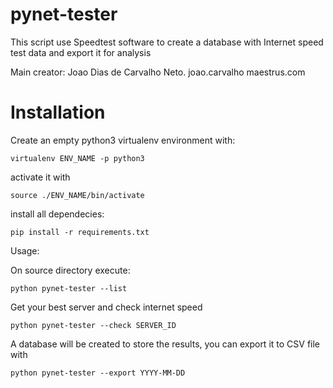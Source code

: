# pynet-tester

This script use Speedtest software to create a database with Internet speed test data and export it for analysis

Main creator: Joao Dias de Carvalho Neto. joao.carvalho <at> maestrus.com


# Installation

Create an empty python3 virtualenv environment with:

    virtualenv ENV_NAME -p python3

activate it with
    
    source ./ENV_NAME/bin/activate

install all dependecies:

    pip install -r requirements.txt

Usage:

On source directory execute:

    python pynet-tester --list
    
Get your best server and check internet speed

    python pynet-tester --check SERVER_ID

A database will be created to store the results, you can export it to CSV file with

    python pynet-tester --export YYYY-MM-DD
